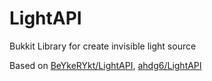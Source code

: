 # LightAPI

Bukkit Library for create invisible light source

Based on [BeYkeRYkt/LightAPI](https://github.com/BeYkeRYkt/LightAPI), [ahdg6/LightAPI](https://github.com/ahdg6/LightAPI)
